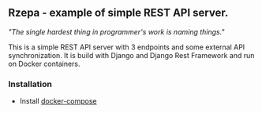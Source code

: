 ## Rzepa - example of simple REST API server.


_"The single hardest thing in programmer's work is naming things."_


This is a simple REST API server with 3 endpoints and some external API synchronization. It is build with Django and Django Rest Framework and run on Docker containers.

### Installation

* Install [docker-compose](https://docs.docker.com/compose/install/)
